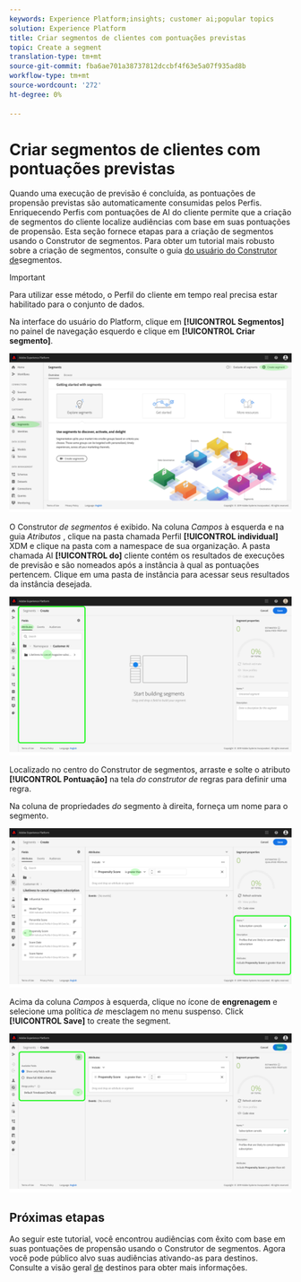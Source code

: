 ```yaml
---
keywords: Experience Platform;insights; customer ai;popular topics
solution: Experience Platform
title: Criar segmentos de clientes com pontuações previstas
topic: Create a segment
translation-type: tm+mt
source-git-commit: fba6ae701a38737812dccbf4f63e5a07f935ad8b
workflow-type: tm+mt
source-wordcount: '272'
ht-degree: 0%

---
```



# Criar segmentos de clientes com pontuações previstas

Quando uma execução de previsão é concluída, as pontuações de propensão previstas são automaticamente consumidas pelos Perfis. Enriquecendo Perfis com pontuações de AI do cliente permite que a criação de segmentos do cliente localize audiências com base em suas pontuações de propensão. Esta seção fornece etapas para a criação de segmentos usando o Construtor de segmentos. Para obter um tutorial mais robusto sobre a criação de segmentos, consulte o guia [do usuário do Construtor de](../../../segmentation/ui/overview.md)segmentos.

>[!IMPORTANT]
>
>Para utilizar esse método, o Perfil do cliente em tempo real precisa estar habilitado para o conjunto de dados.

Na interface do usuário do Platform, clique em **[!UICONTROL Segmentos]** no painel de navegação esquerdo e clique em **[!UICONTROL Criar segmento]**.

![](../images/user-guide/segments.png)

O Construtor *de segmentos* é exibido. Na coluna *Campos* à esquerda e na guia *Atributos* , clique na pasta chamada Perfil **[!UICONTROL individual]** XDM e clique na pasta com a namespace de sua organização. A pasta chamada AI **[!UICONTROL do]** cliente contém os resultados de execuções de previsão e são nomeados após a instância à qual as pontuações pertencem. Clique em uma pasta de instância para acessar seus resultados da instância desejada.

![](../images/user-guide/results.png)

Localizado no centro do Construtor de segmentos, arraste e solte o atributo **[!UICONTROL Pontuação]** na tela *do construtor de* regras para definir uma regra.

Na coluna de propriedades *do* segmento à direita, forneça um nome para o segmento.

![](../images/user-guide/properties.png)

Acima da coluna *Campos* à esquerda, clique no ícone de **engrenagem** e selecione uma política *de* mesclagem no menu suspenso. Click **[!UICONTROL Save]** to create the segment.

![](../images/user-guide/merge_policy.png)

## Próximas etapas

Ao seguir este tutorial, você encontrou audiências com êxito com base em suas pontuações de propensão usando o Construtor de segmentos. Agora você pode público alvo suas audiências ativando-as para destinos. Consulte a visão geral [de](https://docs.adobe.com/content/help/en/experience-platform/rtcdp/destinations/destinations-overview.html) destinos para obter mais informações.